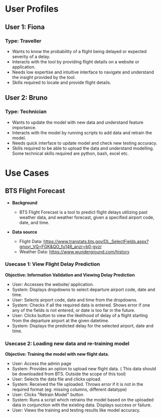 # User Profiles

## User 1: Fiona
### <b>Type: Traveller </b>

- Wants to know the probability of a flight being delayed or expected severity of a delay.
- Interacts with the tool by providing flight details on a website or application.
- Needs low expertise and intuitive interface to navigate and understand the insight provided by the tool.
- Skills required to locate and provide flight details.

## User 2: Bruno
### <b>Type: Technician</b>

- Wants to update the model with new data and understand feature importance.
- Interacts with the model by running scripts to add data and retrain the model.
- Needs quick interface to update model and check new testing accuracy.
- Skills required to be able to upload the data and understand modelling. Some technical skills required are python, bash, excel etc.

# Use Cases

## BTS Flight Forecast
- <b> Background </b>
  
  - BTS Flight Forecast is a tool to predict flight delays utilizing past weather data, and weather forecast, given a specified airport code, date, and time.
- <b> Data source </b>
  
  - Flight Data: https://www.transtats.bts.gov/DL_SelectFields.aspx?gnoyr_VQ=FGK&QO_fu146_anzr=b0-gvzr
  - Weather Data: https://www.wunderground.com/history

### Usecase 1: View Flight Delay Prediction

<b>Objective: Information Validation and Viewing Delay Prediction</b>

- User: Accesses the website/ application.
- System: Displays dropdowns to select departure airport code, date and time.
- User: Selects airport code, date and time from the dropdowns.
- System: Checks if all the required data is entered. Shows error if one any of the fields is not entered, or date is too far in the future.
- User: Clicks button to view the likelihood of delay of a flight starting from the departure airport at the given datetime.
- System: Displays the predicted delay for the selected airport, date and time.

### Usecase 2: Loading new data and re-training model

<b>Objective: Training the model with new flight data.</b>

- User: Access the admin page
- System: Provides an option to upload new flight data. ( This data should be downloaded from BTS. Outside the scope of this tool)
- User: Selects the data file and clicks upload.
- System: Received the file uploaded. Throws error if it is not in the required format (eg: missing columns, different datatype)
- User: Clicks "Retrain Model" button
- System: Runs a script which retrains the model based on the uploaded data in conjunction with the existing data. Displays success or failure.
- User: Views the training and testing results like model accuracy.